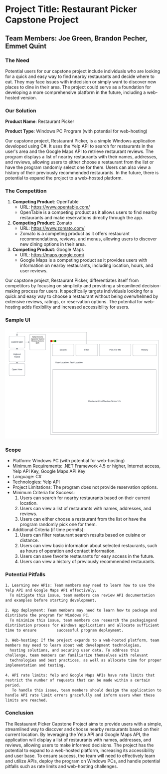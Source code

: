 # Project Title: Restaurant Picker Capstone Project

## Team Members: Joe Green, Brandon Pecher, Emmet Quint

### The Need

Potential users for our capstone project include individuals who are looking for a quick and easy way to find nearby restaurants and decide where to eat. They may face issues with indecision or simply want to discover new places to dine in their area. The project could serve as a foundation for developing a more comprehensive platform in the future, including a web-hosted version.

### Our Solution

**Product Name**: Restaurant Picker

**Product Type**: Windows PC Program (with potential for web-hosting)

Our capstone project, Restaurant Picker, is a simple Windows application developed using C#. It uses the Yelp API to search for restaurants in the user's area and the Google Maps API to retrieve restaurant reviews. The program displays a list of nearby restaurants with their names, addresses, and reviews, allowing users to either choose a restaurant from the list or have the program randomly select one for them. Users can also view a history of their previously recommended restaurants. In the future, there is potential to expand the project to a web-hosted platform.

### The Competition

1. **Competing Product**: OpenTable
    - URL: https://www.opentable.com/
    - OpenTable is a competing product as it allows users to find nearby restaurants and make reservations directly through the app.
2. **Competing Product**: Zomato
    - URL: https://www.zomato.com/
    - Zomato is a competing product as it offers restaurant recommendations, reviews, and menus, allowing users to discover new dining options in their area.
3. **Competing Product**: Google Maps
    - URL: https://maps.google.com/
    - Google Maps is a competing product as it provides users with information on nearby restaurants, including location, hours, and user reviews.

Our capstone project, Restaurant Picker, differentiates itself from competitors by focusing on simplicity and providing a streamlined decision-making process for users. It specifically targets individuals looking for a quick and easy way to choose a restaurant without being overwhelmed by extensive reviews, ratings, or reservation options. The potential for web-hosting adds flexibility and increased accessibility for users.

### Sample UI

![Wireframes](/images/Wireframes.png "Wireframes for RP")


### Scope

- Platform: Windows PC (with potential for web-hosting)
- Minimum Requirements: .NET Framework 4.5 or higher, Internet access, Yelp API Key, Google Maps API Key
- Language: C#
- Technologies: Yelp API
- Project Limitations: The program does not provide reservation options.
- Minimum Criteria for Success:
    1. Users can search for nearby restaurants based on their current location.
    2. Users can view a list of restaurants with names, addresses, and reviews.
    3. Users can either choose a restaurant from the list or have the program randomly pick one for them.
- Additional Criteria (if time permits):
    1. Users can filter restaurant search results based on cuisine or distance.
    2. Users can view basic information about selected restaurants, such as hours of operation and contact information.
    3. Users can save favorite restaurants for easy access in the future.
    4. Users can view a history of previously recommended restaurants.
    
### Potential Pitfalls

    1. Learning new APIs: Team members may need to learn how to use the Yelp API and Google Maps API effectively. 
      To mitigate this issue, team members can review API documentation and examples before starting development.

    2. App deployment: Team members may need to learn how to package and distribute the program for Windows PC. 
      To minimize this issue, team members can research the packagingand distribution process for Windows applications and allocate sufficient time to ensure         successful program deployment.

    3. Web-hosting: If the project expands to a web-hosted platform, team members may need to learn about web development technologies,
      hosting solutions, and securing user data. To address this challenge, team members can familiarize themselves with relevant 
      technologies and best practices, as well as allocate time for proper implementation and testing.

    4. API rate limits: Yelp and Google Maps APIs have rate limits that restrict the number of requests that can be made within a certain period. 
       To handle this issue, team members should design the application to handle API rate limit errors gracefully and inform users when these limits are reached.

### Conclusion

The Restaurant Picker Capstone Project aims to provide users with a simple, streamlined way to discover and choose nearby restaurants based on their current location. By leveraging the Yelp API and Google Maps API, the application will display a list of restaurants with names, addresses, and reviews, allowing users to make informed decisions. The project has the potential to expand to a web-hosted platform, increasing its accessibility and user base. To ensure success, the team will need to effectively learn and utilize APIs, deploy the program on Windows PCs, and handle potential pitfalls such as rate limits and web-hosting challenges.

